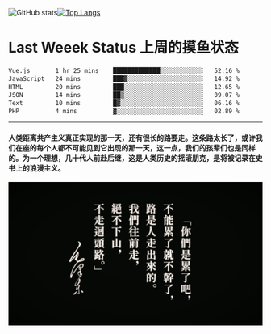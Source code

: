 ![GitHub stats](https://github-readme-stats.vercel.app/api?username=Mundanity-fc&hide=stars&count_private=true&show_icons=true&theme=prussian)[![Top Langs](https://github-readme-stats.vercel.app/api/top-langs/?username=Mundanity-fc&hide=javascript,html,css,blade&layout=compact&theme=prussian)](https://github.com/anuraghazra/github-readme-stats)

# Last Weeek Status 上周的摸鱼状态
<!--START_SECTION:waka-->

```text
Vue.js       1 hr 25 mins    █████████████░░░░░░░░░░░░   52.16 %
JavaScript   24 mins         ███▓░░░░░░░░░░░░░░░░░░░░░   14.92 %
HTML         20 mins         ███░░░░░░░░░░░░░░░░░░░░░░   12.65 %
JSON         14 mins         ██▒░░░░░░░░░░░░░░░░░░░░░░   09.07 %
Text         10 mins         █▓░░░░░░░░░░░░░░░░░░░░░░░   06.16 %
PHP          4 mins          ▓░░░░░░░░░░░░░░░░░░░░░░░░   02.89 %
```

<!--END_SECTION:waka-->

---

#### 人类距离共产主义真正实现的那一天，还有很长的路要走。这条路太长了，或许我们在座的每个人都不可能见到它出现的那一天，这一点，我们的孩辈们也是同样的。为一个理想，几十代人前赴后继，这是人类历史的摇滚朋克，是将被记录在史书上的浪漫主义。

![HeSays](./HeSays.webp)
